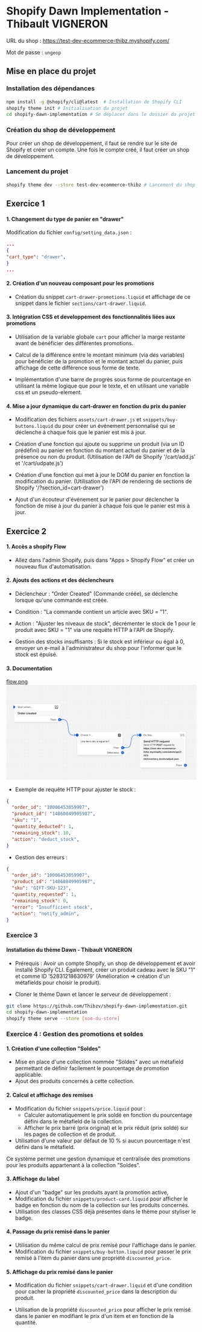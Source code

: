 # Shopify Dawn Implementation - Thibault VIGNERON

URL du shop : https://test-dev-ecommerce-thibz.myshopify.com/

Mot de passe : `ungeop`

## Mise en place du projet

### Installation des dépendances

```bash
npm install -g @shopify/cli@latest  # Installation de Shopify CLI
shopify theme init # Initialisation du projet
cd shopify-dawn-implementation # Se déplacer dans le dossier du projet
```

### Création du shop de développement

Pour créer un shop de développement, il faut se rendre sur le site de Shopify et créer un compte. Une fois le compte créé, il faut créer un shop de développement.

### Lancement du projet

```bash
shopify theme dev --store test-dev-ecommerce-thibz # Lancement du shop de développement
```

## Exercice 1

#### 1. Changement du type de panier en "drawer"

Modification du fichier `config/setting_data.json` :

```json
...
{
"cart_type": "drawer",
}
...
```

#### 2. Création d'un nouveau composant pour les promotions

- Création du snippet `cart-drawer-promotions.liquid` et affichage de ce snippet dans le fichier `sections/cart-drawer.liquid`. 


#### 3. Intégration CSS et developpement des fonctionnalités liées aux promotions

- Utilisation de la variable globale `cart` pour afficher la marge restante avant de bénéficier des différentes promotions. 

- Calcul de la différence entre le montant minimum (via des variables) pour bénéficier de la promotion et le montant actuel du panier, puis affichage de cette différence sous forme de texte. 

- Implémentation d'une barre de progrès sous forme de pourcentage en utilisant la même logique que pour le texte, et en utilisant une variable css et un pseudo-element.


#### 4. Mise a jour dynamique du cart-drawer en fonction du prix du panier

- Modification des fichiers `assets/cart-drawer.js` et `snippets/buy-buttons.liquid` du pour créer un événement personnalisé qui se déclenche à chaque fois que le panier est mis à jour.

- Création d'une fonction qui ajoute ou supprime un produit (via un ID prédéfini) au panier en fonction du montant actuel du panier et de la présence ou non du produit. (Utilisation de l'API de Shopify '/cart/add.js' et '/cart/udpate.js')

- Création d'une fonction qui met à jour le DOM du panier en fonction la modification du panier. (Utilisation de l'API de rendering de sections de Shopify '/?section_id=cart-drawer')

- Ajout d'un écouteur d'événement sur le panier pour déclencher la fonction de mise à jour du panier à chaque fois que le panier est mis à jour.

## Exercice 2

#### 1. Accès a shopify Flow
- Allez dans l'admin Shopify, puis dans "Apps > Shopify Flow" et créer un nouveau flux d'automatisation.

#### 2. Ajouts des actions et des déclencheurs
- Déclencheur : "Order Created" (Commande créée), se déclenche lorsque qu'une commande est créée.
- Condition : "La commande contient un article avec SKU = "1".
- Action : "Ajuster les niveaux de stock", décrémenter le stock de 1 pour le produit avec SKU = "1" via une requête HTTP à l'API de Shopify.

- Gestion des stocks insuffisants : Si le stock est inférieur ou égal à 0, envoyer un e-mail à l'administrateur du shop pour l'informer que le stock est épuisé.

#### 3. Documentation

[flow.png](shopifyFlow/flow.png)
![flow](shopifyFlow/flow.png)


- Exemple de requête HTTP pour ajuster le stock :

```json
{
  "order_id": "10006453059907",
  "product_id": "14860849905987",
  "sku": "1",
  "quantity_deducted": 1,
  "remaining_stock": 10,
  "action": "deduct_stock",
}
```

- Gestion des erreurs :

```json
{
  "order_id": "10006453059907",
  "product_id": "14860849905987",
  "sku": "GIFT-SKU-123",
  "quantity_requested": 1,
  "remaining_stock": 0,
  "error": "Insufficient stock",
  "action": "notify_admin",
}
```

### Exercice 3

#### Installation du thème Dawn - Thibault VIGNERON

- Prérequis : Avoir un compte Shopify, un shop de développement et avoir installé Shopify CLI. Également, créer un produit cadeau avec le SKU "1" et comme ID '52831218630979' (Amélioration => création d'un métafields pour choisir le produit).

- Cloner le thème Dawn et lancer le serveur de développement :

```bash
git clone https://github.com/Thibzv/shopify-dawn-implementation.git
cd shopify-dawn-implementation
shopify theme serve --store [nom-du-store]
```

### Exercice 4 : Gestion des promotions et soldes

#### 1. Création d'une collection "Soldes"
- Mise en place d'une collection nommée "Soldes" avec un métafield permettant de définir facilement le pourcentage de promotion applicable.
- Ajout des produits concernés à cette collection.

#### 2. Calcul et affichage des remises
- Modification du fichier `snippets/price.liquid` pour :
  - Calculer automatiquement le prix soldé en fonction du pourcentage défini dans le métafield de la collection.
  - Afficher le prix barré (prix original) et le prix réduit (prix soldé) sur les pages de collection et de produit.
- Utilisation d'une valeur par défaut de 10 % si aucun pourcentage n'est défini dans le métafield.

Ce système permet une gestion dynamique et centralisée des promotions pour les produits appartenant à la collection "Soldes".

#### 3. Affichage du label 
- Ajout d'un "badge" sur les produits ayant la promotion active,
- Modification du fichier `snippets/product-card.liquid` pour afficher le badge en fonction du nom de la collection sur les produits concernés.
- Utilisation des classes CSS déjà présentes dans le thème pour styliser le badge.

#### 4. Passage du prix remisé dans le panier
- Utilisation du même calcul de prix remisé pour l'affichage dans le panier.
- Modification du fichier `snippets/buy-button.liquid` pour passer le prix remisé à l'item du panier dans une propriété `discounted_price`.

#### 5. Affichage du prix remisé dans le panier
- Modification du fichier `snippets/cart-drawer.liquid` et d'une condition pour cacher la propriété `discounted_price` dans la description du produit.

- Utilisation de la propriété `discounted_price` pour afficher le prix remisé dans le panier en modifiant le prix d'un item et en fonction de la quantité.